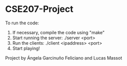 # CSE207-Project

To run the code:
1) If necessary, compile the code using "make"
2) Start running the server: ./server \<port>
3) Run the clients: ./client \<ipaddress> \<port>
4) Start playing!

Project by Ángela Garcinuño Feliciano and Lucas Massot
